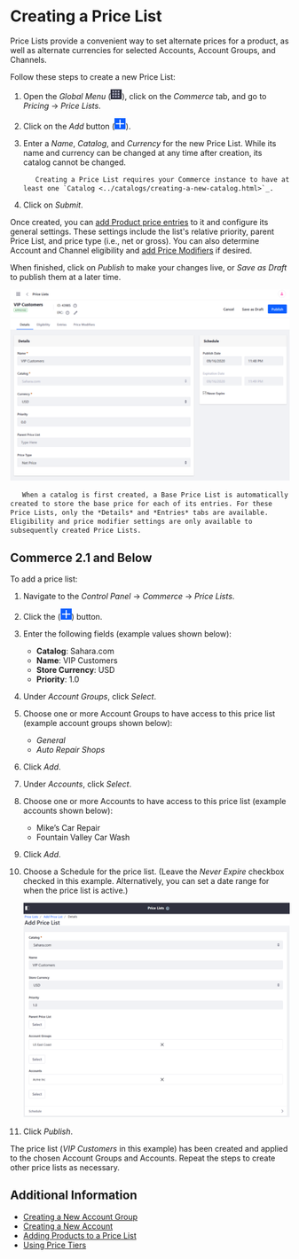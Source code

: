# Creating a Price List

Price Lists provide a convenient way to set alternate prices for a product, as well as alternate currencies for selected Accounts, Account Groups, and Channels.

Follow these steps to create a new Price List:

1. Open the *Global Menu* (![Applications Menu icon](../../images/icon-applications-menu.png)), click on the *Commerce* tab, and go to *Pricing* &rarr; *Price Lists*.

1. Click on the *Add* button (![Add icon](../../images/icon-add.png)).

1. Enter a *Name*, *Catalog*, and *Currency* for the new Price List. While its name and currency can be changed at any time after creation, its catalog cannot be changed.

   ```note::
      Creating a Price List requires your Commerce instance to have at least one `Catalog <../catalogs/creating-a-new-catalog.html>`_.
   ```

1. Click on *Submit*.

Once created, you can [add Product price entries](./adding-products-to-a-price-list.md) to it and configure its general settings. These settings include the list's relative priority, parent Price List, and price type (i.e., net or gross). You can also determine Account and Channel eligibility and [add Price Modifiers](./using-price-modifiers.md) if desired.

When finished, click on *Publish* to make your changes live, or *Save as Draft* to publish them at a later time.

![Configure the newly created price list.](./creating-a-price-list/images/02.png)

```note::
   When a catalog is first created, a Base Price List is automatically created to store the base price for each of its entries. For these Price Lists, only the *Details* and *Entries* tabs are available. Eligibility and price modifier settings are only available to subsequently created Price Lists.
```

## Commerce 2.1 and Below

To add a price list:

1. Navigate to the _Control Panel_ → _Commerce_ → _Price Lists_.
1. Click the (![Add icon](../../images/icon-add.png)) button.
1. Enter the following fields (example values shown below):
    * **Catalog**: Sahara.com
    * **Name**: VIP Customers
    * **Store Currency**: USD
    * **Priority**: 1.0
1. Under _Account Groups_, click _Select_.
1. Choose one or more Account Groups to have access to this price list (example account groups shown below):
    * _General_
    * _Auto Repair Shops_
1. Click _Add_.
1. Under _Accounts_, click _Select_.
1. Choose one or more Accounts to have access to this price list (example accounts shown below):
    * Mike’s Car Repair
    * Fountain Valley Car Wash
1. Click _Add_.
1. Choose a Schedule for the price list. (Leave the _Never Expire_ checkbox checked in this example. Alternatively, you can set a date range for when the price list is active.)

    ![Adding a price list](./creating-a-price-list/images/01.png)

1. Click _Publish_.

The price list (_VIP Customers_ in this example) has been created and applied to the chosen Account Groups and Accounts. Repeat the steps to create other price lists as necessary.

## Additional Information

* [Creating a New Account Group](../../account-management/creating-a-new-account-group.md)
* [Creating a New Account](../../account-management/creating-a-new-account.md)
* [Adding Products to a Price List](./adding-products-to-a-price-list.md)
* [Using Price Tiers](./using-price-tiers.md)
